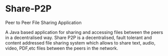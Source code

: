 # Share-P2P
Peer to Peer File Sharing Application

A Java based application for sharing and accessing files between the peers in a decentralised way. Share P2P is a decentralised, fault tolerant and content addressed file sharing system which allows to share text, audio, video, PDF,etc files between the peers in the network.
